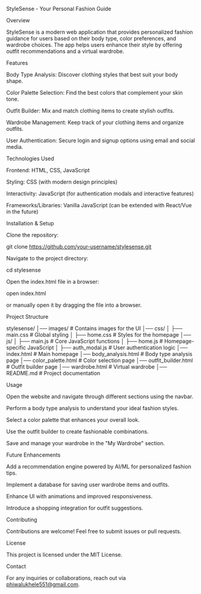 StyleSense - Your Personal Fashion Guide

Overview

StyleSense is a modern web application that provides personalized fashion guidance for users based on their body type, color preferences, and wardrobe choices. The app helps users enhance their style by offering outfit recommendations and a virtual wardrobe.

Features

Body Type Analysis: Discover clothing styles that best suit your body shape.

Color Palette Selection: Find the best colors that complement your skin tone.

Outfit Builder: Mix and match clothing items to create stylish outfits.

Wardrobe Management: Keep track of your clothing items and organize outfits.

User Authentication: Secure login and signup options using email and social media.

Technologies Used

Frontend: HTML, CSS, JavaScript

Styling: CSS (with modern design principles)

Interactivity: JavaScript (for authentication modals and interactive features)

Frameworks/Libraries: Vanilla JavaScript (can be extended with React/Vue in the future)

Installation & Setup

Clone the repository:

git clone https://github.com/your-username/stylesense.git

Navigate to the project directory:

cd stylesense

Open the index.html file in a browser:

open index.html

or manually open it by dragging the file into a browser.

Project Structure

stylesense/
│── images/               # Contains images for the UI
│── css/
│   ├── main.css          # Global styling
│   ├── home.css          # Styles for the homepage
│── js/
│   ├── main.js           # Core JavaScript functions
│   ├── home.js           # Homepage-specific JavaScript
│   ├── auth_modal.js     # User authentication logic
│── index.html            # Main homepage
│── body_analysis.html    # Body type analysis page
│── color_palette.html    # Color selection page
│── outfit_builder.html   # Outfit builder page
│── wardrobe.html         # Virtual wardrobe
│── README.md             # Project documentation

Usage

Open the website and navigate through different sections using the navbar.

Perform a body type analysis to understand your ideal fashion styles.

Select a color palette that enhances your overall look.

Use the outfit builder to create fashionable combinations.

Save and manage your wardrobe in the "My Wardrobe" section.

Future Enhancements

Add a recommendation engine powered by AI/ML for personalized fashion tips.

Implement a database for saving user wardrobe items and outfits.

Enhance UI with animations and improved responsiveness.

Introduce a shopping integration for outfit suggestions.

Contributing

Contributions are welcome! Feel free to submit issues or pull requests.

License

This project is licensed under the MIT License.

Contact

For any inquiries or collaborations, reach out via phiwalukhele551@gmail.com.

